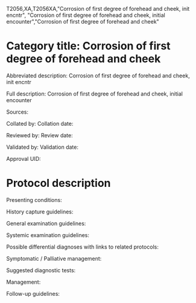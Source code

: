 T2056,XA,T2056XA,"Corrosion of first degree of forehead and cheek, init encntr", "Corrosion of first degree of forehead and cheek, initial encounter","Corrosion of first degree of forehead and cheek"
# Category title: Corrosion of first degree of forehead and cheek

Abbreviated description: Corrosion of first degree of forehead and cheek, init encntr

Full description: Corrosion of first degree of forehead and cheek, initial encounter

Sources:

Collated by:
Collation date:

Reviewed by:
Review date:

Validated by:
Validation date:

Approval UID:

# Protocol description

Presenting conditions:

History capture guidelines:

General examination guidelines:

Systemic examination guidelines:

Possible differential diagnoses with links to related protocols:

Symptomatic / Palliative management:

Suggested diagnostic tests:

Management:

Follow-up guidelines:
